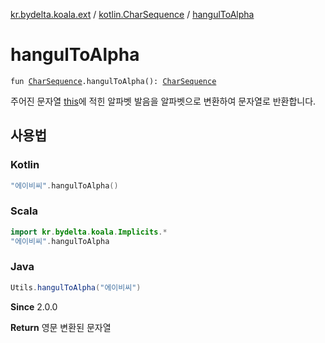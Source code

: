 [kr.bydelta.koala.ext](../index.md) / [kotlin.CharSequence](index.md) / [hangulToAlpha](./hangul-to-alpha.md)

# hangulToAlpha

`fun `[`CharSequence`](https://kotlinlang.org/api/latest/jvm/stdlib/kotlin/-char-sequence/index.html)`.hangulToAlpha(): `[`CharSequence`](https://kotlinlang.org/api/latest/jvm/stdlib/kotlin/-char-sequence/index.html)

주어진 문자열 [this](hangul-to-alpha/-this-.md)에 적힌 알파벳 발음을 알파벳으로 변환하여 문자열로 반환합니다.

## 사용법

### Kotlin

``` kotlin
"에이비씨".hangulToAlpha()
```

### Scala

``` kotlin
import kr.bydelta.koala.Implicits.*
"에이비씨".hangulToAlpha
```

### Java

``` java
Utils.hangulToAlpha("에이비씨")
```

**Since**
2.0.0

**Return**
영문 변환된 문자열

